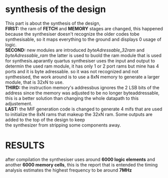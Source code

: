 # synthesis of the design  
This part is about the synthesis of the design,  
**FIRST:** the ram of **FETCH** and **MEMORY** stages are changed, this happened because the synthesiser doesn't recognize the older codes tobe synthesisable, so it maps everything to the 
ground and displays 0 usage of logic.  
**SECOND:** new modules are introduced *byteAdressable_32ram* and *byteAdressable_ram* the latter is used to buold the ram module that is used for synthesis.aparantly quartus synthesiser 
uses the input and output to determin the used ram module, it has only 1 or 2 port rams but mine has 4 ports and it is byte adressable. so it was not recognized and not synthesised,
the work around is to use a 8xN memory to generate a larger module, that is 32xN to use.  
**THIRD:** the instruction memory's addressbus ignores the 2 LSB bits of the address since the memory was adjusted to be no longer byteaddressable, this is a better solution than changing 
the whole datapath to this adjustement.  
**LAST:** the MIF generation code is changed to generate 4 mifs that are used to initialize the 8xN rams that makeup the 32xN ram. Some outputs are added to the top of the design to keep   
the synthesizer from stripping some components away.  
# RESULTS 
after compilation the synthesiser uses around **6000 logic elements** and another **6000 memory cells**, this is the report that is entended the timing analysis estimates the highest frequency to be around **7MHz**
